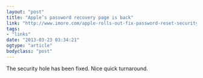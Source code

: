```yaml
---
layout: "post"
title: "Apple’s password recovery page is back"
link: "http://www.imore.com/apple-rolls-out-fix-password-reset-security-hole-iforgot-site-back?utm_source=loopinsight.com&utm_medium=referral&utm_campaign=Feed"
tags: 
- "links"
date: "2013-03-23 03:34:21"
ogtype: "article"
bodyclass: "post"
---
```


The security hole has been fixed. Nice quick turnaround.